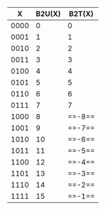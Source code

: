 
| X    | B2U(X) | B2T(X) |
| ---- | ------ | ------ |
| 0000 | 0      | 0      |
| 0001 | 1      | 1      |
| 0010 | 2      | 2      |
| 0011 | 3      | 3      |
| 0100 | 4      | 4      |
| 0101 | 5      | 5      |
| 0110 | 6      | 6      |
| 0111 | 7      | 7      |
| 1000 | 8      | ==-8==     |
| 1001 | 9      | ==-7==     |
| 1010 | 10     | ==-6==     |
| 1011 | 11     | ==-5==     |
| 1100 | 12     | ==-4==     |
| 1101 | 13     | ==-3==     |
| 1110 | 14     | ==-2==     |
| 1111 | 15     | ==-1==     |
